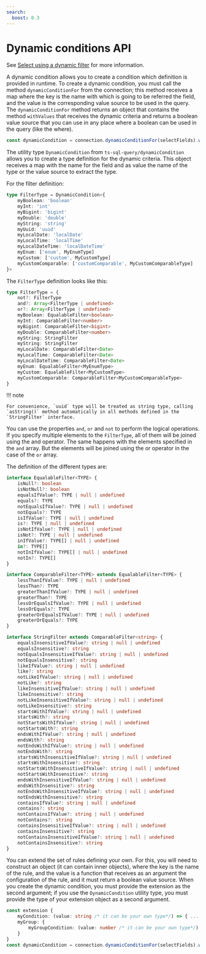 ```yaml
---
search:
  boost: 0.3
---
```

# Dynamic conditions API

See [Select using a dynamic filter](../queries/extreme-dynamic-queries.md#select-using-a-dynamic-filter) for more information.

A dynamic condition allows you to create a condition which definition is provided in runtime. To create a dynamic condition, you must call the method `dynamicConditionFor` from the connection; this method receives a map where the key is the name with which is going to be referred the field, and the value is the corresponding value source to be used in the query. The `dynamicConditionFor` method returns an object that contains the method `withValues` that receives the dynamic criteria and returns a boolean value source that you can use in any place where a boolean can be used in the query (like the where).

```ts
const dynamicCondition = connection.dynamicConditionFor(selectFields).withValues(filter)
```

The utility type `DynamicCondition` from `ts-sql-query/dynamicCondition` allows you to create a type definition for the dynamic criteria. This object receives a map with the name for the field and as value the name of the type or the value source to extract the type.


For the filter definition:

```ts
type FilterType = DynamicCondition<{
    myBoolean: 'boolean'
    myInt: 'int'
    myBigint: 'bigint'
    myDouble: 'double'
    myString: 'string'
    myUuid: 'uuid'
    myLocalDate: 'localDate'
    myLocalTime: 'localTime'
    myLocalDateTime: 'localDateTime'
    myEnum: ['enum', MyEnumType]
    myCustom: ['custom', MyCustomType]
    myCustomComparable: ['customComparable', MyCustomComparableType]
}>
```

The `FilterType` definition looks like this:

```ts
type FilterType = {
    not?: FilterType
    and?: Array<FilterType | undefined>
    or?: Array<FilterType | undefined>
    myBoolean: EqualableFilter<boolean>
    myInt: ComparableFilter<number>
    myBigint: ComparableFilter<bigint>
    myDouble: ComparableFilter<number>
    myString: StringFilter
    myString: StringFilter
    myLocalDate: ComparableFilter<Date>
    myLocalTime: ComparableFilter<Date>
    myLocalDateTime: ComparableFilter<Date>
    myEnum: EqualableFilter<MyEnumType>
    myCustom: EqualableFilter<MyCustomType>
    myCustomComparable: ComparableFilter<MyCustomComparableType>
}

```

!!! note

    For convenience, `uuid` type will be treated as string type, calling `asString()` method automatically in all methods defined in the `StringFilter` interface.

You can use the properties `and`, `or` and `not` to perform the logical operations. If you specify multiple elements to the `FilterType`, all of them will be joined using the and operator. The same happens with the elements specified in the `and` array. But the elements will be joined using the or operator in the case of the `or` array.

The definition of the different types are:

```ts
interface EqualableFilter<TYPE> {
    isNull?: boolean
    isNotNull?: boolean
    equalsIfValue?: TYPE | null | undefined
    equals?: TYPE
    notEqualsIfValue?: TYPE | null | undefined
    notEquals?: TYPE
    isIfValue?: TYPE | null | undefined
    is?: TYPE | null | undefined
    isNotIfValue?: TYPE | null | undefined
    isNot?: TYPE | null | undefined
    inIfValue?: TYPE[] | null | undefined
    in?: TYPE[]
    notInIfValue?: TYPE[] | null | undefined
    notIn?: TYPE[]
}

interface ComparableFilter<TYPE> extends EqualableFilter<TYPE> {
    lessThanIfValue?: TYPE | null | undefined
    lessThan?: TYPE
    greaterThanIfValue?: TYPE | null | undefined
    greaterThan?: TYPE
    lessOrEqualsIfValue?: TYPE | null | undefined
    lessOrEquals?: TYPE
    greaterOrEqualsIfValue?: TYPE | null | undefined
    greaterOrEquals?: TYPE
}

interface StringFilter extends ComparableFilter<string> {
    equalsInsensitiveIfValue?: string | null | undefined
    equalsInsensitive?: string
    notEqualsInsensitiveIfValue?: string | null | undefined
    notEqualsInsensitive?: string
    likeIfValue?: string | null | undefined
    like?: string
    notLikeIfValue?: string | null | undefined
    notLike?: string
    likeInsensitiveIfValue?: string | null | undefined
    likeInsensitive?: string
    notLikeInsensitiveIfValue?: string | null | undefined
    notLikeInsensitive?: string
    startsWithIfValue?: string | null | undefined
    startsWith?: string
    notStartsWithIfValue?: string | null | undefined
    notStartsWith?: string
    endsWithIfValue?: string | null | undefined
    endsWith?: string
    notEndsWithIfValue?: string | null | undefined
    notEndsWith?: string
    startsWithInsensitiveIfValue?: string | null | undefined
    startsWithInsensitive?: string
    notStartsWithInsensitiveIfValue?: string | null | undefined
    notStartsWithInsensitive?: string
    endsWithInsensitiveIfValue?: string | null | undefined
    endsWithInsensitive?: string
    notEndsWithInsensitiveIfValue?: string | null | undefined
    notEndsWithInsensitive?: string
    containsIfValue?: string | null | undefined
    contains?: string
    notContainsIfValue?: string | null | undefined
    notContains?: string
    containsInsensitiveIfValue?: string | null | undefined
    containsInsensitive?: string
    notContainsInsensitiveIfValue?: string | null | undefined
    notContainsInsensitive?: string
}
```

You can extend the set of rules defining your own. For this, you will need to construct an object (it can contain inner objects), where the key is the name of the rule, and the value is a function that receives as an argument the configuration of the rule, and it must return a boolean value source. When you create the dynamic condition, you must provide the extension as the second argument; if you use the `DynamicCondition` utility type, you must provide the type of your extension object as a second argument.

```ts
const extension {
    myCondition: (value: string /* it can be your own type*/) => { ... }
    myGroup: {
        myGroupCondition: (value: number /* it can be your own type*/) => { ... }
    }
}
const dynamicCondition = connection.dynamicConditionFor(selectFields).withValues(filter, extentsion)
```
